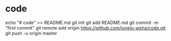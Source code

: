 # code
echo "# code" >> README.md
git init
git add README.md
git commit -m "first commit"
git remote add origin https://github.com/junejo-aisha/code.git
git push -u origin master

